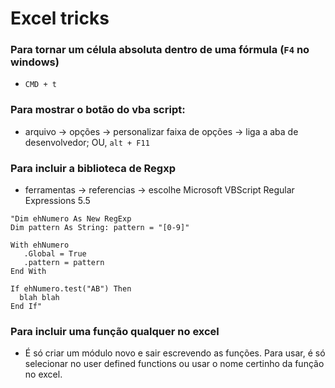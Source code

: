 Excel tricks
============

### Para tornar um célula absoluta dentro de uma fórmula (`F4` no windows)

* `CMD + t`

### Para mostrar o botão do vba script:

* arquivo -> opções -> personalizar faixa de opções -> liga a aba de desenvolvedor; OU, `alt + F11`


### Para incluir a biblioteca de Regxp

* ferramentas -> referencias -> escolhe Microsoft VBScript Regular Expressions 5.5

```vba
"Dim ehNumero As New RegExp
Dim pattern As String: pattern = "[0-9]"

With ehNumero
   .Global = True
   .pattern = pattern
End With

If ehNumero.test("AB") Then
  blah blah
End If"
```

### Para incluir uma função qualquer no excel

* É só criar um módulo novo e sair escrevendo as funções. Para usar, é só selecionar no user defined functions ou usar o nome certinho da função no excel.
